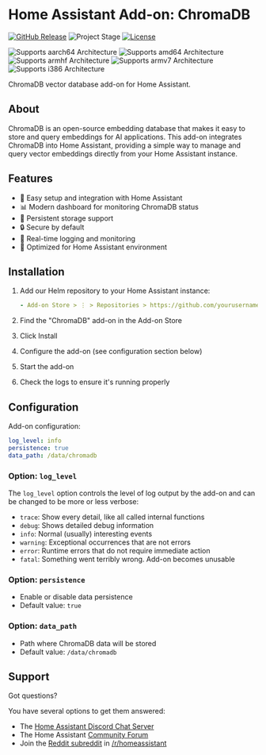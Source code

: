# Home Assistant Add-on: ChromaDB

[![GitHub Release][releases-shield]][releases]
![Project Stage][project-stage-shield]
[![License][license-shield]](LICENSE.md)

![Supports aarch64 Architecture][aarch64-shield]
![Supports amd64 Architecture][amd64-shield]
![Supports armhf Architecture][armhf-shield]
![Supports armv7 Architecture][armv7-shield]
![Supports i386 Architecture][i386-shield]

ChromaDB vector database add-on for Home Assistant.

## About

ChromaDB is an open-source embedding database that makes it easy to store and query embeddings for AI applications. This add-on integrates ChromaDB into Home Assistant, providing a simple way to manage and query vector embeddings directly from your Home Assistant instance.

## Features

- 🚀 Easy setup and integration with Home Assistant
- 📊 Modern dashboard for monitoring ChromaDB status
- 💾 Persistent storage support
- 🔒 Secure by default
- 📝 Real-time logging and monitoring
- 🎯 Optimized for Home Assistant environment

## Installation

1. Add our Helm repository to your Home Assistant instance:
   ```yaml
   - Add-on Store > ⋮ > Repositories > https://github.com/yourusername/ha-addon-chromadb
   ```

2. Find the "ChromaDB" add-on in the Add-on Store
3. Click Install
4. Configure the add-on (see configuration section below)
5. Start the add-on
6. Check the logs to ensure it's running properly

## Configuration

Add-on configuration:

```yaml
log_level: info
persistence: true
data_path: /data/chromadb
```

### Option: `log_level`

The `log_level` option controls the level of log output by the add-on and can be changed to be more or less verbose:

- `trace`: Show every detail, like all called internal functions
- `debug`: Shows detailed debug information
- `info`: Normal (usually) interesting events
- `warning`: Exceptional occurrences that are not errors
- `error`: Runtime errors that do not require immediate action
- `fatal`: Something went terribly wrong. Add-on becomes unusable

### Option: `persistence`

- Enable or disable data persistence
- Default value: `true`

### Option: `data_path`

- Path where ChromaDB data will be stored
- Default value: `/data/chromadb`

## Support

Got questions?

You have several options to get them answered:

- The [Home Assistant Discord Chat Server][discord]
- The Home Assistant [Community Forum][forum]
- Join the [Reddit subreddit][reddit] in [/r/homeassistant][reddit]

[aarch64-shield]: https://img.shields.io/badge/aarch64-yes-green.svg
[amd64-shield]: https://img.shields.io/badge/amd64-yes-green.svg
[armhf-shield]: https://img.shields.io/badge/armhf-yes-green.svg
[armv7-shield]: https://img.shields.io/badge/armv7-yes-green.svg
[i386-shield]: https://img.shields.io/badge/i386-yes-green.svg
[discord]: https://discord.gg/c5DvZ4e
[forum]: https://community.home-assistant.io
[reddit]: https://reddit.com/r/homeassistant
[releases]: https://github.com/yourusername/ha-addon-chromadb/releases
[releases-shield]: https://img.shields.io/github/release/yourusername/ha-addon-chromadb.svg
[license-shield]: https://img.shields.io/github/license/yourusername/ha-addon-chromadb.svg
[project-stage-shield]: https://img.shields.io/badge/project%20stage-experimental-yellow.svg
